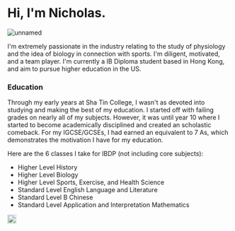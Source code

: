 # Hi, I'm Nicholas.


![unnamed](https://github.com/beepboopblap/About-Me/assets/89974500/7a2392fe-50c8-47bd-ba0f-4e1ccef77918)


I'm extremely passionate in the industry relating to the study of physiology and the idea of biology in connection with sports. I'm diligent, motivated, and a team player. I'm currently a IB Diploma student based in Hong Kong, and aim to pursue higher education in the US.


### Education

Through my early years at Sha Tin College, I wasn't as devoted into studying and making the best of my education. I started off with failing grades on nearly all of my subjects. However, it was until year 10 where I started to become academically disciplined and created an scholastic comeback. For my IGCSE/GCSEs, I had earned an equivalent to 7 As, which demonstrates the motivation I have for my education.

Here are the 6 classes I take for IBDP (not including core subjects):

- Higher Level History
- Higher Level Biology
- Higher Level Sports, Exercise, and Health Science
- Standard Level English Language and Literature
- Standard Level B Chinese
- Standard Level Application and Interpretation Mathematics








<img src="[![3536505](https://github.com/beepboopblap/About-Me/assets/89974500/82f45a07-1742-4519-83dd-6d46d366c4f8)][1]" width="20" height="20"/>


[1]: https://www.linkedin.com/in/shen-le-xuan/

